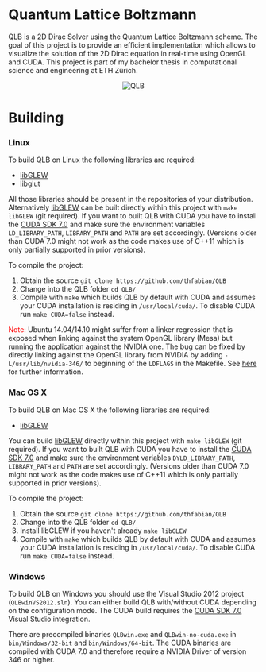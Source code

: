 # Quantum Lattice Boltzmann #

QLB is a 2D Dirac Solver using the Quantum Lattice Boltzmann scheme. The goal of this project is to provide an efficient implementation which allows to visualize the solution of the 2D Dirac equation in real-time using OpenGL and CUDA. This project is part of my bachelor thesis in computational science and engineering at ETH Zürich.

<p align="center">
  <img src="https://github.com/thfabian/QLB/blob/master/misc/QLBtest.png?raw=true" alt="QLB"/>
</p>

# Building #

### Linux ###

To build QLB on Linux the following libraries are required:
- [libGLEW][libGLEW]
- [libglut][libglut]

All those libraries should be present in the repositories of your distribution. Alternatively [libGLEW][libGLEW] can be built directly within this project with `make libGLEW` (git required).
If you want to built QLB with CUDA you have to install the [CUDA SDK 7.0][cudasdk] and make sure the environment variables `LD_LIBRARY_PATH`, `LIBRARY_PATH` and `PATH` are set accordingly. (Versions older than CUDA 7.0 might not work as the code makes use of C++11 which is only partially supported in prior versions).

To compile the project:

1. Obtain the source `git clone https://github.com/thfabian/QLB`
2. Change into the QLB folder `cd QLB/`
3. Compile with `make` which builds QLB by default with CUDA and assumes your CUDA installation is residing in `/usr/local/cuda/`. To disable CUDA run `make CUDA=false` instead.

<span style="color:red">Note:</span> Ubuntu 14.04/14.10 might suffer from a linker regression that is exposed when linking against the system OpenGL library (Mesa) but running the application against the NVIDIA one. The bug can be fixed by directly linking against the OpenGL library from NVIDIA by adding `-L/usr/lib/nvidia-346/` to beginning of the `LDFLAGS` in the Makefile. See [here][bug1248642] for further information.

### Mac OS X ###

To build QLB on Mac OS X the following libraries are required:
- [libGLEW][libGLEW]

You can build [libGLEW][libGLEW] directly within this project with `make libGLEW` (git required).
If you want to built QLB with CUDA you have to install the [CUDA SDK 7.0][cudasdk] and make sure the environment variables `DYLD_LIBRARY_PATH`, `LIBRARY_PATH` and `PATH` are set accordingly. (Versions older than CUDA 7.0 might not work as the code makes use of C++11 which is only partially supported in prior versions).

To compile the project:

1. Obtain the source `git clone https://github.com/thfabian/QLB`
2. Change into the QLB folder `cd QLB/`
3. Install libGLEW if you haven't already `make libGLEW`
4. Compile with `make` which builds QLB by default with CUDA and assumes your CUDA installation is residing in `/usr/local/cuda/`. To disable CUDA run `make CUDA=false` instead.

### Windows ###
To build QLB on Windows you should use the Visual Studio 2012 project (`QLBwinVS2012.sln`). You can either build QLB with/without CUDA depending on the configuration mode. The CUDA build requires the [CUDA SDK 7.0][cudasdk] Visual Studio integration.


There are precompiled binaries `QLBwin.exe` and `QLBwin-no-cuda.exe` in `bin/Windows/32-bit` and `bin/Windows/64-bit`. The CUDA binaries are compiled with CUDA 7.0 and therefore require a NVIDIA Driver of version 346 or higher.

[libGLEW]: http://glew.sourceforge.net/
[libglut]: http://freeglut.sourceforge.net/
[cudasdk]: https://developer.nvidia.com/cuda-downloads
[bug1248642]: https://bugs.launchpad.net/ubuntu/+source/nvidia-graphics-drivers-319/+bug/1248642
